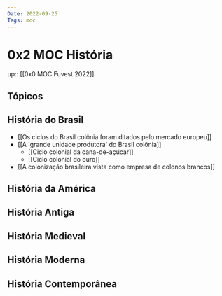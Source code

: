 ```yaml
---
Date: 2022-09-25
Tags: moc
---
```

# 0x2 MOC História
up:: [[0x0 MOC Fuvest 2022]]

## Tópicos
## História do Brasil
- [[Os ciclos do Brasil colônia foram ditados pelo mercado europeu]]
- [[A 'grande unidade produtora' do Brasil colônia]]
	- [[Ciclo colonial da cana-de-açúcar]]
	- [[Ciclo colonial do ouro]]
- [[A colonização brasileira vista como empresa de colonos brancos]]
 
## História da América
## História Antiga
## História Medieval
## História Moderna
## História Contemporânea